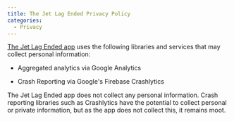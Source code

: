 ```yaml
---
title: The Jet Lag Ended Privacy Policy
categories:
  - Privacy
---
```


[The Jet Lag Ended app](https://play.google.com/store/apps/details?id=au.com.jetlagguy.jetlag_guyde) uses the following libraries and services that may collect personal information:

* Aggregated analytics via Google Analytics

* Crash Reporting via Google's Firebase Crashlytics

The Jet Lag Ended app does not collect any personal information.  Crash reporting libraries such as Crashlytics have the potential to collect personal or private information, but as the app does not collect this, it remains moot.
